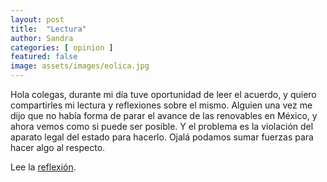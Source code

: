 ```yaml
---
layout: post
title:  "Lectura"
author: Sandra
categories: [ opinion ]
featured: false
image: assets/images/eolica.jpg
---
```

Hola colegas, durante mi día tuve oportunidad de leer el acuerdo, y quiero compartirles mi lectura y reflexiones sobre el mismo. Alguien una vez me dijo que no había forma de parar el avance de las renovables en México, y ahora vemos como si puede ser posible. Y el problema es la violación del aparato legal del estado para hacerlo. Ojalá podamos sumar fuerzas para hacer algo al respecto. 

Lee la [reflexión][jekyll-docs].

[jekyll-docs]: https://mailchi.mp/7fa8c9d8dae0/gobierno-mexicano-pone-freno-al-futuro-renovable?fbclid=IwAR2TtdBrfj3HAKxYTuXiLJVoK-GnLZpjT9W3ZBUliXRBvxmlo1V6CN-LdR4
